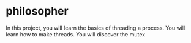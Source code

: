 # philosopher
 In this project, you will learn the basics of threading a process. You will learn how to make threads. You will discover the mutex

